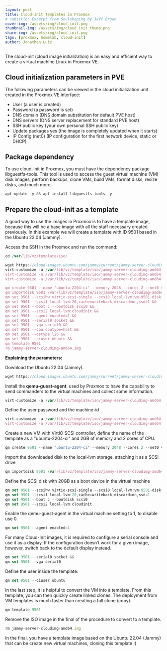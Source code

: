 ```yaml
---
layout: post
title: Cloud-Init Templates in Proxmox
# subtitle: Excerpt from Soulshaping by Jeff Brown
cover-img: /assets/img/cloud_init.png
thumbnail-img: /assets/img/cloud_init_thumb.png
share-img: /assets/img/cloud_init.png
tags: [proxmox, homelab, cloud-init]
author: Jonathan Luiz
---
```


The cloud-init (cloud image initialization) is an easy and efficient way to create a virtual machine Linux in Proxmox VE.

## Cloud initialization parameters in PVE
The following parameters can be viewed in the cloud initialization unit created in the Proxmox VE interface:

- User (a user is created)
- Password (a password is set)
- DNS domain (DNS domain substitution for default PVE host)
- DNS servers (DNS server replacement for standard PVE host)
- SSH public key (your own personal SSH public key)
- Update packages yes (the image is completely updated when it starts)
- IP Config (net0) (IP configuration for the first network device, static or DHCP)

## Package dependency
To use cloud-init in Proxmox, you must have the dependency package libguestfs-tools. This tool is used to access the guest virtual machine (VM) disk images, perform backups, clone VMs, build VMs, format disks, resize disks, and much more. 
```jsx
apt update -y && apt install libguestfs-tools -y
```

## Prepare the cloud-init as a template
A good way to use the images in Proxmox is to have a template image, because this will be a base image with all the staff necessary created previously. 
In this example we will create a template with ID 9501 based in the Ubuntu 22.04 (Jammy).

Access the SSH in the Proxmox and run the command:
```jsx
cd /var/lib/vz/template/iso/

wget https://cloud-images.ubuntu.com/jammy/current/jammy-server-cloudimg-amd64.img &&
virt-customize -a /var/lib/vz/template/iso/jammy-server-cloudimg-amd64.img --install qemu-guest-agent &&
virt-customize -a /var/lib/vz/template/iso/jammy-server-cloudimg-amd64.img --root-password password:ubuntu123 &&
virt-customize -a /var/lib/vz/template/iso/jammy-server-cloudimg-amd64.img --run-command "echo -n > /etc/machine-id"

qm create 9501 --name "ubuntu-2204-ci" --memory 2048 --cores 2 --net0 virtio,bridge=vmbr0 &&
qm importdisk 9501 /var/lib/vz/template/iso/jammy-server-cloudimg-amd64.img local-lvm &&
qm set 9501 --scsihw virtio-scsi-single --scsi0 local-lvm:vm-9501-disk-0,cache=writeback,discard=on,ssd=1 &&
qm set 9501 --scsi1 local-lvm:20,cache=writeback,discard=on,ssd=1 &&
qm set 9501 --boot c --bootdisk scsi0 &&
qm set 9501 --scsi2 local-lvm:cloudinit &&
qm set 9501 --agent enabled=1 &&
qm set 9501 --serial0 socket &&
qm set 9501 --vga serial0 &&
qm set 9501 --cpu cputype=host &&
qm set 9501 --ostype l26 &&
qm set 9501 --ciuser ubuntu &&
qm template 9501
rm jammy-server-cloudimg-amd64.img
```

**Explaining the parameters:**

Download the Ubuntu 22.04 (Jammy).

```jsx
wget https://cloud-images.ubuntu.com/jammy/current/jammy-server-cloudimg-amd64.img
```

Install the **qemu-guest-agent**, used by Proxmox to have the capability to send commanders to the virtual machines and collect some information.

```jsx
virt-customize -a /var/lib/vz/template/iso/jammy-server-cloudimg-amd64.img --install qemu-guest-agent
```

Define the user password and the machine-id

```jsx
virt-customize -a /var/lib/vz/template/iso/jammy-server-cloudimg-amd64.img --root-password password:ubuntu123 &&
virt-customize -a /var/lib/vz/template/iso/jammy-server-cloudimg-amd64.img --run-command "echo -n > /etc/machine-id"
```

Create a new VM with VirtIO SCSI controller, define the name of the template as a "ubuntu-2204-ci" and 2GB of memory and 2 cores of CPU.

```jsx
qm create 9501 --name "ubuntu-2204-ci" --memory 2048 --cores 2 --net0 virtio,bridge=vmbr0
```

Import the downloaded disk to the local-lvm storage, attaching it as a SCSI drive

```jsx
qm importdisk 9501 /var/lib/vz/template/iso/jammy-server-cloudimg-amd64.img local-lvm
```

Define the SCSI disk with 20GB as a boot device in the virtual machine

```jsx
qm set 9501 --scsihw virtio-scsi-single --scsi0 local-lvm:vm-9501-disk-0,cache=writeback,discard=on,ssd=1
qm set 9501 --scsi1 local-lvm:20,cache=writeback,discard=on,ssd=1
qm set 9501 --boot c --bootdisk scsi0
qm set 9501 --scsi2 local-lvm:cloudinit
```

Enable the qemu-guest-agent in the virtual machine setting to 1, to disable use 0.

```jsx
qm set 9501 --agent enabled=1
```

For many Cloud-Init images, it is required to configure a serial console and use it as a display. If the configuration doesn’t work for a given image, however, switch back to the default display instead.

```jsx
qm set 9501 --serial0 socket &&
qm set 9501 --vga serial0
```

Define the user inside the template:

```jsx
qm set 9501 --ciuser ubuntu
```

In the last step, it is helpful to convert the VM into a template. From this template, you can then quickly create linked clones. The deployment from VM templates is much faster than creating a full clone (copy).

```jsx
qm template 9501
```

Remove the ISO image in the final of the procedure to convert to a template.

```jsx
rm jammy-server-cloudimg-amd64.img
```

In the final, you have a template image based on the Ubuntu 22.04 (Jammy) that can be create new virtual machines, cloning this template ;)
